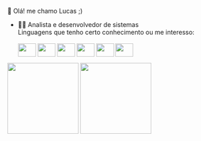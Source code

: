 
👋 Olá! me chamo Lucas ;)
- 👨‍💻 Analista e desenvolvedor de sistemas </br>
      Linguagens que tenho certo conhecimento ou me interesso:
            <div>      
                    <img align="center" height="30" width="40" src="https://cdn.jsdelivr.net/gh/devicons/devicon/icons/java/java-original-wordmark.svg" />
                    <img align="center" height="30" width="40" src="https://cdn.jsdelivr.net/gh/devicons/devicon/icons/javascript/javascript-original.svg" />
                    <img align="center" height="30" width="40" src="https://cdn.jsdelivr.net/gh/devicons/devicon/icons/c/c-original.svg" />
                    <img align="center" height="30" width="40" src="https://cdn.jsdelivr.net/gh/devicons/devicon/icons/python/python-original-wordmark.svg" />
                    <img align="center" height="30" width="40" src="https://cdn.jsdelivr.net/gh/devicons/devicon/icons/csharp/csharp-original.svg" />
                    <img align="center" height="30" width="40" src="https://cdn.jsdelivr.net/gh/devicons/devicon/icons/html5/html5-original.svg" />
             <div>
<div>
      <img height="160em" src="https://github-readme-stats.vercel.app/api?username=LCS-Simoes&show_icons=true&theme=tokyonight"/>
      <img height="160em" src="https://github-readme-stats.vercel.app/api/top-langs/?username=LCS-Simoes&theme=tokyonight"/>
<div>
 

